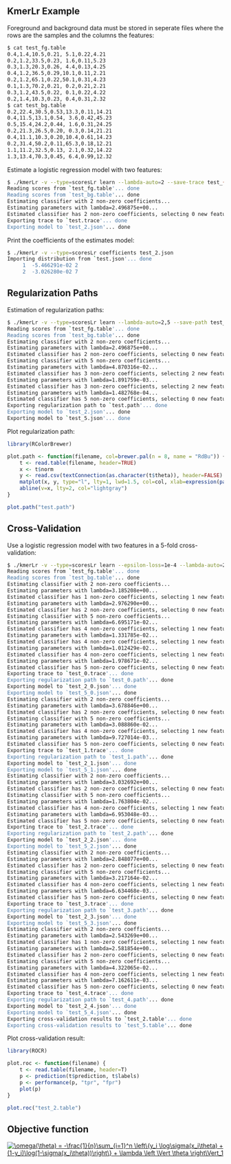 ## KmerLr Example

Foreground and background data must be stored in seperate files where the rows are the samples and the columns the features:
```bash
$ cat test_fg.table 
0.4,1.4,10.5,0.21, 5.1,0.22,4.21
0.2,1.2,33.5,0.23, 1.6,0.11,5.23
0.3,1.3,20.3,0.26, 4.4,0.13,4.25
0.4,1.2,36.5,0.29,10.1,0.11,2.21
0.2,1.2,65.1,0.22,50.1,0.31,4.23
0.1,1.3,70.2,0.21, 0.2,0.21,2.21
0.3,1.2,43.5,0.22, 0.1,0.22,4.22
0.2,1.4,10.3,0.23, 0.4,0.31,2.32
$ cat test_bg.table 
0.2,22.4,30.5,0.53,13.3,0.11,14.21
0.4,11.5,13.1,0.54, 3.6,0.42,45.23
0.5,15.4,24.2,0.44, 1.6,0.31,24.25
0.2,21.3,26.5,0.20, 0.3,0.14,21.21
0.4,11.1,10.3,0.20,10.4,0.61,14.23
0.2,31.4,50.2,0.11,65.3,0.18,12.21
1.1,11.2,32.5,0.13, 2.1,0.32,14.22
1.3,13.4,70.3,0.45, 6.4,0.99,12.32
```

Estimate a logistic regression model with two features:
```bash
$ ./kmerLr -v --type=scoresLr learn --lambda-auto=2 --save-trace test_{fg,bg}.table test
Reading scores from `test_fg.table'... done
Reading scores from `test_bg.table'... done
Estimating classifier with 2 non-zero coefficients...
Estimating parameters with lambda=2.496875e+00...
Estimated classifier has 2 non-zero coefficients, selecting 0 new features...
Exporting trace to `test.trace'... done
Exporting model to `test_2.json'... done
```

Print the coefficients of the estimates model:
```bash
$ ./kmerLr -v --type=scoresLr coefficients test_2.json
Importing distribution from `test.json'... done
     1  -5.466291e-02 2
     2  -3.026280e-02 7
```

## Regularization Paths

Estimation of regularization paths:
```bash
$ ./kmerLr -v --type=scoresLr learn --lambda-auto=2,5 --save-path test_{fg,bg}.table test
Reading scores from `test_fg.table'... done
Reading scores from `test_bg.table'... done
Estimating classifier with 2 non-zero coefficients...
Estimating parameters with lambda=2.496875e+00...
Estimated classifier has 2 non-zero coefficients, selecting 0 new features...
Estimating classifier with 5 non-zero coefficients...
Estimating parameters with lambda=4.870316e-02...
Estimated classifier has 3 non-zero coefficients, selecting 2 new features...
Estimating parameters with lambda=1.891759e-03...
Estimated classifier has 3 non-zero coefficients, selecting 2 new features...
Estimating parameters with lambda=1.482768e-04...
Estimated classifier has 5 non-zero coefficients, selecting 0 new features...
Exporting regularization path to `test.path'... done
Exporting model to `test_2.json'... done
Exporting model to `test_5.json'... done
```
Plot regularization path:
```R
library(RColorBrewer)

plot.path <- function(filename, col=brewer.pal(n = 8, name = "RdBu")) {
    t <- read.table(filename, header=TRUE)
    x <- t$norm
    y <- read.csv(textConnection(as.character(t$theta)), header=FALSE)
    matplot(x, y, type="l", lty=1, lwd=1.5, col=col, xlab=expression(paste("||", theta, "||")[1]), ylab=expression(theta[i]), xlim=c(min(x), max(x)))
    abline(v=x, lty=2, col="lightgray")
}

plot.path("test.path")
```

## Cross-Validation

Use a logistic regression model with two features in a 5-fold cross-validation:
```bash
$ ./kmerLr -v --type=scoresLr learn --epsilon-loss=1e-4 --lambda-auto=2,5 --save-trace --save-path --k-fold-cv=5 test_{fg,bg}.table test
Reading scores from `test_fg.table'... done
Reading scores from `test_bg.table'... done
Estimating classifier with 2 non-zero coefficients...
Estimating parameters with lambda=3.185208e+00...
Estimated classifier has 1 non-zero coefficients, selecting 1 new features...
Estimating parameters with lambda=2.976290e+00...
Estimated classifier has 2 non-zero coefficients, selecting 0 new features...
Estimating classifier with 5 non-zero coefficients...
Estimating parameters with lambda=6.695171e-02...
Estimated classifier has 4 non-zero coefficients, selecting 1 new features...
Estimating parameters with lambda=1.331785e-02...
Estimated classifier has 4 non-zero coefficients, selecting 1 new features...
Estimating parameters with lambda=1.012429e-02...
Estimated classifier has 4 non-zero coefficients, selecting 1 new features...
Estimating parameters with lambda=1.978671e-02...
Estimated classifier has 5 non-zero coefficients, selecting 0 new features...
Exporting trace to `test_0.trace'... done
Exporting regularization path to `test_0.path'... done
Exporting model to `test_2_0.json'... done
Exporting model to `test_5_0.json'... done
Estimating classifier with 2 non-zero coefficients...
Estimating parameters with lambda=3.678846e+00...
Estimated classifier has 2 non-zero coefficients, selecting 0 new features...
Estimating classifier with 5 non-zero coefficients...
Estimating parameters with lambda=3.088860e-02...
Estimated classifier has 4 non-zero coefficients, selecting 1 new features...
Estimating parameters with lambda=9.727014e-03...
Estimated classifier has 5 non-zero coefficients, selecting 0 new features...
Exporting trace to `test_1.trace'... done
Exporting regularization path to `test_1.path'... done
Exporting model to `test_2_1.json'... done
Exporting model to `test_5_1.json'... done
Estimating classifier with 2 non-zero coefficients...
Estimating parameters with lambda=3.032692e+00...
Estimated classifier has 2 non-zero coefficients, selecting 0 new features...
Estimating classifier with 5 non-zero coefficients...
Estimating parameters with lambda=1.763804e-02...
Estimated classifier has 4 non-zero coefficients, selecting 1 new features...
Estimating parameters with lambda=6.953048e-03...
Estimated classifier has 5 non-zero coefficients, selecting 0 new features...
Exporting trace to `test_2.trace'... done
Exporting regularization path to `test_2.path'... done
Exporting model to `test_2_2.json'... done
Exporting model to `test_5_2.json'... done
Estimating classifier with 2 non-zero coefficients...
Estimating parameters with lambda=2.848077e+00...
Estimated classifier has 2 non-zero coefficients, selecting 0 new features...
Estimating classifier with 5 non-zero coefficients...
Estimating parameters with lambda=3.217164e-02...
Estimated classifier has 4 non-zero coefficients, selecting 1 new features...
Estimating parameters with lambda=6.634468e-03...
Estimated classifier has 5 non-zero coefficients, selecting 0 new features...
Exporting trace to `test_3.trace'... done
Exporting regularization path to `test_3.path'... done
Exporting model to `test_2_3.json'... done
Exporting model to `test_5_3.json'... done
Estimating classifier with 2 non-zero coefficients...
Estimating parameters with lambda=2.543269e+00...
Estimated classifier has 1 non-zero coefficients, selecting 1 new features...
Estimating parameters with lambda=2.581854e+00...
Estimated classifier has 2 non-zero coefficients, selecting 0 new features...
Estimating classifier with 5 non-zero coefficients...
Estimating parameters with lambda=4.322065e-02...
Estimated classifier has 4 non-zero coefficients, selecting 1 new features...
Estimating parameters with lambda=7.162611e-03...
Estimated classifier has 5 non-zero coefficients, selecting 0 new features...
Exporting trace to `test_4.trace'... done
Exporting regularization path to `test_4.path'... done
Exporting model to `test_2_4.json'... done
Exporting model to `test_5_4.json'... done
Exporting cross-validation results to `test_2.table'... done
Exporting cross-validation results to `test_5.table'... done
```

Plot cross-validation result:
```R
library(ROCR)

plot.roc <- function(filename) {
    t <- read.table(filename, header=T)
    p <- prediction(t$prediction, t$labels)
    p <- performance(p, "tpr", "fpr")
    plot(p)
}

plot.roc("test_2.table")
```

## Objective function

<a href="https://www.codecogs.com/eqnedit.php?latex=\omega(\theta)&space;=&space;-\frac{1}{n}\sum_{i=1}^n&space;\left\{y_i&space;\log\sigma(x_i\theta)&space;&plus;&space;(1-y_i)\log(1-\sigma(x_i\theta))\right\}&space;&plus;&space;\lambda&space;\left&space;\Vert&space;\theta&space;\right\Vert_1" target="_blank"><img src="https://latex.codecogs.com/gif.latex?\omega(\theta)&space;=&space;-\frac{1}{n}\sum_{i=1}^n&space;\left\{y_i&space;\log\sigma(x_i\theta)&space;&plus;&space;(1-y_i)\log(1-\sigma(x_i\theta))\right\}&space;&plus;&space;\lambda&space;\left&space;\Vert&space;\theta&space;\right\Vert_1" title="\omega(\theta) = -\frac{1}{n}\sum_{i=1}^n \left\{y_i \log\sigma(x_i\theta) + (1-y_i)\log(1-\sigma(x_i\theta))\right\} + \lambda \left \Vert \theta \right\Vert_1" /></a>

